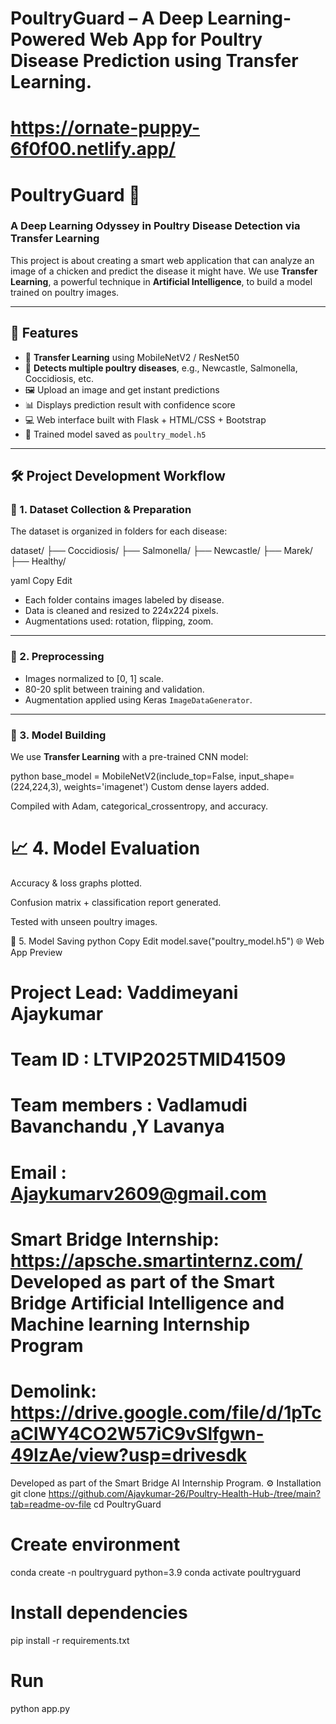 # PoultryGuard – A Deep Learning-Powered Web App for Poultry Disease Prediction using Transfer Learning.
# https://ornate-puppy-6f0f00.netlify.app/
# PoultryGuard 🐔  
### A Deep Learning Odyssey in Poultry Disease Detection via Transfer Learning

This project is about creating a smart web application that can analyze an image of a chicken and predict the disease it might have. We use **Transfer Learning**, a powerful technique in **Artificial Intelligence**, to build a model trained on poultry images.

---

## 🚀 Features

- 🧠 **Transfer Learning** using MobileNetV2 / ResNet50
- 🐓 **Detects multiple poultry diseases**, e.g., Newcastle, Salmonella, Coccidiosis, etc.
- 🖼 Upload an image and get instant predictions
- 📊 Displays prediction result with confidence score
- 💻 Web interface built with Flask + HTML/CSS + Bootstrap
- 💾 Trained model saved as `poultry_model.h5`

---

## 🛠 Project Development Workflow

### 📁 1. Dataset Collection & Preparation
The dataset is organized in folders for each disease:

dataset/
├── Coccidiosis/
├── Salmonella/
├── Newcastle/
├── Marek/
├── Healthy/

yaml
Copy
Edit

- Each folder contains images labeled by disease.
- Data is cleaned and resized to 224x224 pixels.
- Augmentations used: rotation, flipping, zoom.

---

### 🧹 2. Preprocessing
- Images normalized to [0, 1] scale.
- 80-20 split between training and validation.
- Augmentation applied using Keras `ImageDataGenerator`.

---

### 🧠 3. Model Building
We use **Transfer Learning** with a pre-trained CNN model:

python
base_model = MobileNetV2(include_top=False, input_shape=(224,224,3), weights='imagenet')
Custom dense layers added.

Compiled with Adam, categorical_crossentropy, and accuracy.

# 📈 4. Model Evaluation
Accuracy & loss graphs plotted.

Confusion matrix + classification report generated.

Tested with unseen poultry images.

💾 5. Model Saving
python
Copy
Edit
model.save("poultry_model.h5")
🌐 Web App Preview
# Project Lead: Vaddimeyani Ajaykumar
# Team ID : LTVIP2025TMID41509
# Team members : Vadlamudi Bavanchandu ,Y Lavanya
# Email : Ajaykumarv2609@gmail.com
# Smart Bridge Internship: https://apsche.smartinternz.com/ Developed as part of the Smart Bridge Artificial Intelligence and Machine learning Internship Program
# Demolink: https://drive.google.com/file/d/1pTcaClWY4CO2W57iC9vSlfgwn-49IzAe/view?usp=drivesdk
Developed as part of the Smart Bridge AI Internship Program.
⚙ Installation
git clone https://github.com/Ajaykumar-26/Poultry-Health-Hub-/tree/main?tab=readme-ov-file
cd PoultryGuard

# Create environment
conda create -n poultryguard python=3.9
conda activate poultryguard

# Install dependencies
pip install -r requirements.txt

# Run
python app.py
